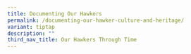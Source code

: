 ```yaml
---
title: Documenting Our Hawkers
permalink: /documenting-our-hawker-culture-and-heritage/
variant: tiptap
description: ""
third_nav_title: Our Hawkers Through Time
---
```

<p></p>